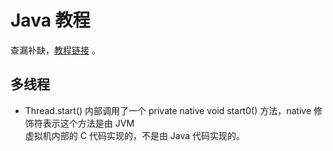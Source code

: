 # Java 教程

查漏补缺，[教程链接](https://www.liaoxuefeng.com/wiki/1252599548343744) 。

## 多线程

- Thread.start() 内部调用了一个 private native void start0() 方法，native 修饰符表示这个方法是由 JVM  
  虚拟机内部的 C 代码实现的，不是由 Java 代码实现的。